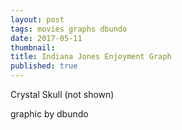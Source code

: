 ```yaml
---
layout: post
tags: movies graphs dbundo
date: 2017-05-11
thumbnail:
title: Indiana Jones Enjoyment Graph
published: true
---
```


Crystal Skull (not shown)

graphic by dbundo

<!--more-->
